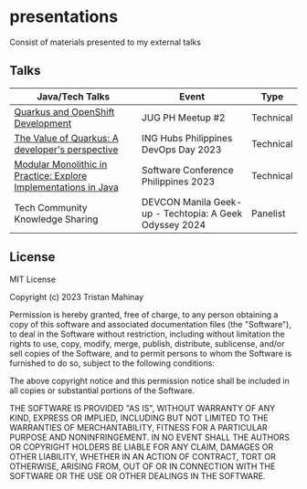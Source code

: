 # presentations
Consist of materials presented to my external talks

## Talks
| **Java/Tech Talks**                                                                                                                       | **Event**                                              | **Type**   |
|-------------------------------------------------------------------------------------------------------------------------------------------|--------------------------------------------------------|------------|
| [Quarkus and OpenShift Development](pdf/Quarkus_and_OpenShift_Development.pdf)                                                            | JUG PH Meetup #2                                       | Technical  |
 [The Value of Quarkus: A developer's perspective](pdf/The_Value_of_Quarkus_a_developer_perspective.pdf)                                   | ING Hubs Philippines DevOps Day 2023                   | Technical |
| [Modular Monolithic in Practice: Explore Implementations in Java](pdf/Modular_Monolithic_in_Practice_Explore_Implementations_in_Java.pdf) | Software Conference Philippines 2023                   | Technical |
| Tech Community Knowledge Sharing                                                                                                          | DEVCON Manila Geek-up - Techtopia: A Geek Odyssey 2024 | Panelist |

## License
MIT License

Copyright (c) 2023 Tristan Mahinay

Permission is hereby granted, free of charge, to any person obtaining a copy
of this software and associated documentation files (the "Software"), to deal
in the Software without restriction, including without limitation the rights
to use, copy, modify, merge, publish, distribute, sublicense, and/or sell
copies of the Software, and to permit persons to whom the Software is
furnished to do so, subject to the following conditions:

The above copyright notice and this permission notice shall be included in all
copies or substantial portions of the Software.

THE SOFTWARE IS PROVIDED "AS IS", WITHOUT WARRANTY OF ANY KIND, EXPRESS OR
IMPLIED, INCLUDING BUT NOT LIMITED TO THE WARRANTIES OF MERCHANTABILITY,
FITNESS FOR A PARTICULAR PURPOSE AND NONINFRINGEMENT. IN NO EVENT SHALL THE
AUTHORS OR COPYRIGHT HOLDERS BE LIABLE FOR ANY CLAIM, DAMAGES OR OTHER
LIABILITY, WHETHER IN AN ACTION OF CONTRACT, TORT OR OTHERWISE, ARISING FROM,
OUT OF OR IN CONNECTION WITH THE SOFTWARE OR THE USE OR OTHER DEALINGS IN THE
SOFTWARE.


